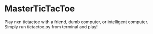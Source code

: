 # MasterTicTacToe
Play nxn tictactoe with a friend, dumb computer, or intelligent computer.
Simply run tictactoe.py from terminal and play!

